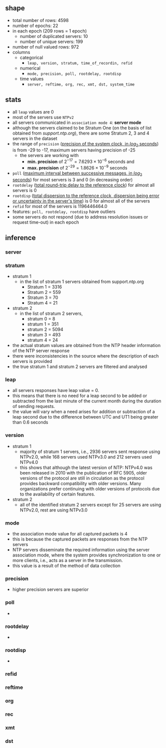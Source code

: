 ## shape
- total number of rows: 4598 
- number of epochs: 22 
- in each epoch (209 rows = 1 epoch) 
	- number of duplicated servers: 10 
	- number of unique servers: 199 
- number of null valued rows: 972
- columns
	- categorical
		- `leap, version, stratum, time_of_recordin, refid`
	- numerical
		- `mode, precision, poll, rootdelay, rootdisp`
	- time values
		- `server, reftime, org, rec, xmt, dst, system_time`

## stats
- all `leap` values are 0
- most of the servers use `NTPv2`
- all servers communicated in `association mode 4`: **server mode**
- although the servers claimed to be Stratum One (on the basis of list obtained from *support.ntp.org*), there are some Stratum 2, 3 and 4 servers in the dataset
- the range of `precision` (<u>precision of the system clock, in $log_2$ seconds</u>) is from -29 to -17, maximum servers having precision of -25
    - the servers are working with 
      - **min. precision** of $2^{-17} = 7.6293 \times 10^{-6}$ seconds and 
      - **max. precision** of $2^{-29} = 1.8626 \times 10^{-9}$ seconds
- `poll` (<u>maximum interval between successive messages, in $log_2$ seconds</u>) for most servers is 3 and 0 (in decreasing order)
- `rootdelay` (<u>total round-trip delay to the reference clock</u>) for almost all servers is 0
- `rootdisp` (<u>total dispersion to the reference clock, dispersion being error or uncertainty in the server's time</u>) is 0 for almost all of the servers
- `refid` for most of the servers is $1196446464.0$
- features: `poll, rootdelay, rootdisp` have outliers
- some servers do not respond (due to address resolution issues or request time-out) in each epoch

## inference
### server

### stratum
- stratum 1
	- in the list of stratum 1 servers obtained from support.ntp.org
		- Stratum 1 = 3316 
		- Stratum 2 = 559 
		- Stratum 3 = 70 
		- Stratum 4 = 21
- stratum 2
	- in the list of stratum 2 servers,
		- stratum 0 = 8
		- stratum 1 = 351
		- stratum 2 = 5094
		- stratum 3 = 493
		- stratum 4 = 24
- the actual stratum values are obtained from the NTP header information of the NTP server response
- there were inconsistencies in the source where the description of each servers is provided
- the true stratum 1 and stratum 2 servers are filtered and analysed

### leap
- all servers responses have leap value = 0. 
- this means that there is no need for a leap second to be added or subtracted from the last minute of the current month during the duration of sending requests.
- the value will vary when a need arises for addition or subtraction of a leap second due to the difference between UTC and UT1 being greater than 0.6 seconds

### version
- stratum 1
	- majority of stratum 1 servers, i.e., 2936 servers sent response using NTPv2.0, while 168 servers used NTPv3.0 and 212 servers used NTPv4.0
	- this shows that although the latest version of NTP: NTPv4.0 was been released in 2010 with the publication of RFC 5905, older versions of the protocol are still in circulation as the protocol provides backward compatibility with older versions. Many organizations prefer continuing with older versions of protocols due to the availability of certain features. 
- stratum 2
	- all of the identified stratum 2 servers except for 25 servers are using NTPv2.0, rest are using NTPv3.0

### mode
- the association mode value for all captured packets is 4
- this is because the captured packets are responses from the NTP servers
- NTP servers disseminate the required information using the server association mode, where the system provides synchronization to one or more clients, i.e., acts as a server in the transmission.
- this value is a result of the method of data collection

### precision
- higher precision servers are superior

### poll
- 

### rootdelay
- 

### rootdisp
- 

### refid

### reftime

### org

### rec

### xmt

### dst




